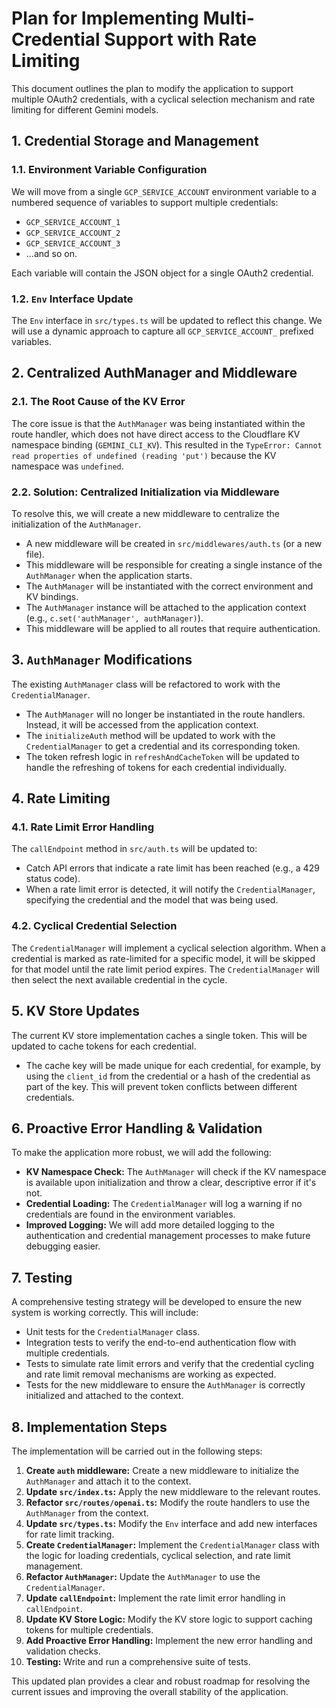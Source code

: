 # Plan for Implementing Multi-Credential Support with Rate Limiting

This document outlines the plan to modify the application to support multiple OAuth2 credentials, with a cyclical selection mechanism and rate limiting for different Gemini models.

## 1. Credential Storage and Management

### 1.1. Environment Variable Configuration

We will move from a single `GCP_SERVICE_ACCOUNT` environment variable to a numbered sequence of variables to support multiple credentials:

-   `GCP_SERVICE_ACCOUNT_1`
-   `GCP_SERVICE_ACCOUNT_2`
-   `GCP_SERVICE_ACCOUNT_3`
-   ...and so on.

Each variable will contain the JSON object for a single OAuth2 credential.

### 1.2. `Env` Interface Update

The `Env` interface in `src/types.ts` will be updated to reflect this change. We will use a dynamic approach to capture all `GCP_SERVICE_ACCOUNT_` prefixed variables.

## 2. Centralized AuthManager and Middleware

### 2.1. The Root Cause of the KV Error

The core issue is that the `AuthManager` was being instantiated within the route handler, which does not have direct access to the Cloudflare KV namespace binding (`GEMINI_CLI_KV`). This resulted in the `TypeError: Cannot read properties of undefined (reading 'put')` because the KV namespace was `undefined`.

### 2.2. Solution: Centralized Initialization via Middleware

To resolve this, we will create a new middleware to centralize the initialization of the `AuthManager`.

-   A new middleware will be created in `src/middlewares/auth.ts` (or a new file).
-   This middleware will be responsible for creating a single instance of the `AuthManager` when the application starts.
-   The `AuthManager` will be instantiated with the correct environment and KV bindings.
-   The `AuthManager` instance will be attached to the application context (e.g., `c.set('authManager', authManager)`).
-   This middleware will be applied to all routes that require authentication.

## 3. `AuthManager` Modifications

The existing `AuthManager` class will be refactored to work with the `CredentialManager`.

-   The `AuthManager` will no longer be instantiated in the route handlers. Instead, it will be accessed from the application context.
-   The `initializeAuth` method will be updated to work with the `CredentialManager` to get a credential and its corresponding token.
-   The token refresh logic in `refreshAndCacheToken` will be updated to handle the refreshing of tokens for each credential individually.

## 4. Rate Limiting

### 4.1. Rate Limit Error Handling

The `callEndpoint` method in `src/auth.ts` will be updated to:

-   Catch API errors that indicate a rate limit has been reached (e.g., a 429 status code).
-   When a rate limit error is detected, it will notify the `CredentialManager`, specifying the credential and the model that was being used.

### 4.2. Cyclical Credential Selection

The `CredentialManager` will implement a cyclical selection algorithm. When a credential is marked as rate-limited for a specific model, it will be skipped for that model until the rate limit period expires. The `CredentialManager` will then select the next available credential in the cycle.

## 5. KV Store Updates

The current KV store implementation caches a single token. This will be updated to cache tokens for each credential.

-   The cache key will be made unique for each credential, for example, by using the `client_id` from the credential or a hash of the credential as part of the key. This will prevent token conflicts between different credentials.

## 6. Proactive Error Handling & Validation

To make the application more robust, we will add the following:

-   **KV Namespace Check:** The `AuthManager` will check if the KV namespace is available upon initialization and throw a clear, descriptive error if it's not.
-   **Credential Loading:** The `CredentialManager` will log a warning if no credentials are found in the environment variables.
-   **Improved Logging:** We will add more detailed logging to the authentication and credential management processes to make future debugging easier.

## 7. Testing

A comprehensive testing strategy will be developed to ensure the new system is working correctly. This will include:

-   Unit tests for the `CredentialManager` class.
-   Integration tests to verify the end-to-end authentication flow with multiple credentials.
-   Tests to simulate rate limit errors and verify that the credential cycling and rate limit removal mechanisms are working as expected.
-   Tests for the new middleware to ensure the `AuthManager` is correctly initialized and attached to the context.

## 8. Implementation Steps

The implementation will be carried out in the following steps:

1.  **Create `auth` middleware:** Create a new middleware to initialize the `AuthManager` and attach it to the context.
2.  **Update `src/index.ts`:** Apply the new middleware to the relevant routes.
3.  **Refactor `src/routes/openai.ts`:** Modify the route handlers to use the `AuthManager` from the context.
4.  **Update `src/types.ts`:** Modify the `Env` interface and add new interfaces for rate limit tracking.
5.  **Create `CredentialManager`:** Implement the `CredentialManager` class with the logic for loading credentials, cyclical selection, and rate limit management.
6.  **Refactor `AuthManager`:** Update the `AuthManager` to use the `CredentialManager`.
7.  **Update `callEndpoint`:** Implement the rate limit error handling in `callEndpoint`.
8.  **Update KV Store Logic:** Modify the KV store logic to support caching tokens for multiple credentials.
9.  **Add Proactive Error Handling:** Implement the new error handling and validation checks.
10. **Testing:** Write and run a comprehensive suite of tests.

This updated plan provides a clear and robust roadmap for resolving the current issues and improving the overall stability of the application.
